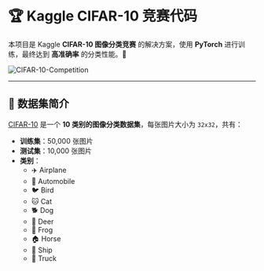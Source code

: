 # 🏆 Kaggle CIFAR-10 竞赛代码

本项目是 Kaggle **CIFAR-10 图像分类竞赛** 的解决方案，使用 **PyTorch** 进行训练，最终达到 **高准确率** 的分类性能。🚀

![CIFAR-10-Competition](https://www.kaggle.com/competitions/cifar-10/overview)

---

## 📂 数据集简介
[CIFAR-10](https://www.cs.toronto.edu/~kriz/cifar.html) 是一个 **10 类别的图像分类数据集**，每张图片大小为 `32x32`，共有：
- **训练集**：50,000 张图片
- **测试集**：10,000 张图片
- **类别**：
  - ✈️ Airplane
  - 🚗 Automobile
  - 🐦 Bird
  - 🐱 Cat
  - 🐕 Dog
  - 🦌 Deer
  - 🐸 Frog
  - 🏠 Horse
  - 🚢 Ship
  - 🚚 Truck
